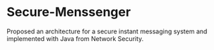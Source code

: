 Secure-Menssenger
=================

Proposed an architecture for a secure instant messaging system and implemented with Java from Network Security.
